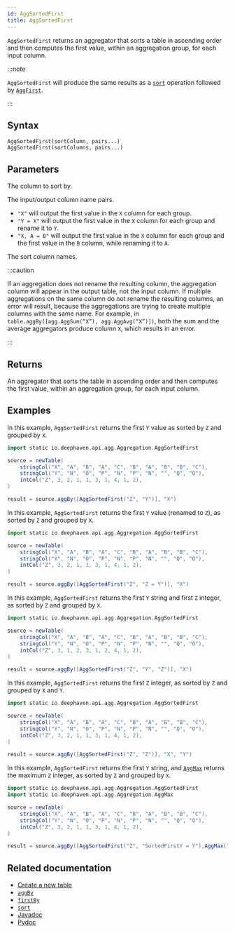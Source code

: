 ```yaml
---
id: AggSortedFirst
title: AggSortedFirst
---
```


`AggSortedFirst` returns an aggregator that sorts a table in ascending order and then computes the first value, within an aggregation group, for each input column.

:::note

`AggSortedFirst` will produce the same results as a [`sort`](../sort/sort.md) operation followed by [`AggFirst`](./AggLast.md).

:::

## Syntax

```
AggSortedFirst(sortColumn, pairs...)
AggSortedFirst(sortColumns, pairs...)
```

## Parameters

<ParamTable>
<Param name="sortColumn" type="String">

The column to sort by.

</Param>
<Param name="pairs" type="pairs...">

The input/output column name pairs.

- `"X"` will output the first value in the `X` column for each group.
- `"Y = X"` will output the first value in the `X` column for each group and rename it to `Y`.
- `"X, A = B"` will output the first value in the `X` column for each group and the first value in the `B` column, while renaming it to `A`.

</Param>
<Param name="sortColumns" type="Collection<? extends String>">

The sort column names.

</Param>
</ParamTable>

:::caution

If an aggregation does not rename the resulting column, the aggregation column will appear in the output table, not the input column. If multiple aggregations on the same column do not rename the resulting columns, an error will result, because the aggregations are trying to create multiple columns with the same name. For example, in `table.aggBy([agg.AggSum(“X”), agg.AggAvg(“X”)])`, both the sum and the average aggregators produce column `X`, which results in an error.

:::

## Returns

An aggregator that sorts the table in ascending order and then computes the first value, within an aggregation group, for each input column.

## Examples

In this example, `AggSortedFirst` returns the first `Y` value as sorted by `Z` and grouped by `X`.

```groovy order=source,result
import static io.deephaven.api.agg.Aggregation.AggSortedFirst

source = newTable(
    stringCol("X", "A", "B", "A", "C", "B", "A", "B", "B", "C"),
    stringCol("Y", "N", "O", "P", "N", "P", "N", "", "Q", "O"),
    intCol("Z", 3, 2, 1, 1, 3, 1, 4, 1, 2),
)

result = source.aggBy([AggSortedFirst("Z", "Y")], "X")
```

In this example, `AggSortedFirst` returns the first `Y` value (renamed to `Z`), as sorted by `Z` and grouped by `X`.

```groovy order=source,result
import static io.deephaven.api.agg.Aggregation.AggSortedFirst

source = newTable(
    stringCol("X", "A", "B", "A", "C", "B", "A", "B", "B", "C"),
    stringCol("Y", "N", "O", "P", "N", "P", "N", "", "Q", "O"),
    intCol("Z", 3, 2, 1, 1, 3, 1, 4, 1, 2),
)

result = source.aggBy([AggSortedFirst("Z", "Z = Y")], "X")
```

In this example, `AggSortedFirst` returns the first `Y` string and first `Z` integer, as sorted by `Z` and grouped by `X`.

```groovy order=source,result
import static io.deephaven.api.agg.Aggregation.AggSortedFirst

source = newTable(
    stringCol("X", "A", "B", "A", "C", "B", "A", "B", "B", "C"),
    stringCol("Y", "N", "O", "P", "N", "P", "N", "", "Q", "O"),
    intCol("Z", 3, 1, 2, 3, 1, 2, 4, 1, 2),
)

result = source.aggBy([AggSortedFirst("Z", "Y", "Z")], "X")
```

In this example, `AggSortedFirst` returns the first `Z` integer, as sorted by `Z` and grouped by `X` and `Y`.

```groovy order=source,result
import static io.deephaven.api.agg.Aggregation.AggSortedFirst

source = newTable(
    stringCol("X", "A", "B", "A", "C", "B", "A", "B", "B", "C"),
    stringCol("Y", "N", "O", "P", "N", "P", "N", "", "Q", "O"),
    intCol("Z", 3, 2, 1, 1, 3, 1, 4, 1, 2),
)

result = source.aggBy([AggSortedFirst("Z", "Z")], "X", "Y")
```

In this example, `AggSortedFirst` returns the first `Y` string, and [`AggMax`](./AggMax.md) returns the maximum `Z` integer, as sorted by `Z` and grouped by `X`.

```groovy order=source,result
import static io.deephaven.api.agg.Aggregation.AggSortedFirst
import static io.deephaven.api.agg.Aggregation.AggMax

source = newTable(
    stringCol("X", "A", "B", "A", "C", "B", "A", "B", "B", "C"),
    stringCol("Y", "N", "O", "P", "N", "P", "N", "", "Q", "O"),
    intCol("Z", 3, 2, 1, 1, 3, 1, 4, 1, 2),
)

result = source.aggBy([AggSortedFirst("Z", "SortedFirstY = Y"),AggMax("MaxZ = Z")], "X")
```

## Related documentation

- [Create a new table](../../../how-to-guides/new-table.md)
- [`aggBy`](./aggBy.md)
- [`firstBy`](./firstBy.md)
- [`sort`](../sort/sort.md)
- [Javadoc](<https://deephaven.io/core/javadoc/io/deephaven/api/agg/Aggregation.html#AggSortedFirst(java.util.Collection,java.lang.String...)>)
- [Pydoc](https://deephaven.io/core/pydoc/code/deephaven.AggregationFactory.html#deephaven.AggregationFactory.AggSortedFirst)
